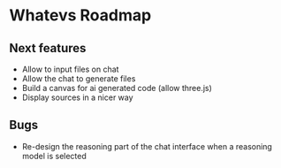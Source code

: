 # Whatevs Roadmap

## Next features

- Allow to input files on chat
- Allow the chat to generate files
- Build a canvas for ai generated code (allow three.js)
- Display sources in a nicer way

## Bugs

- Re-design the reasoning part of the chat interface when a reasoning model is selected
